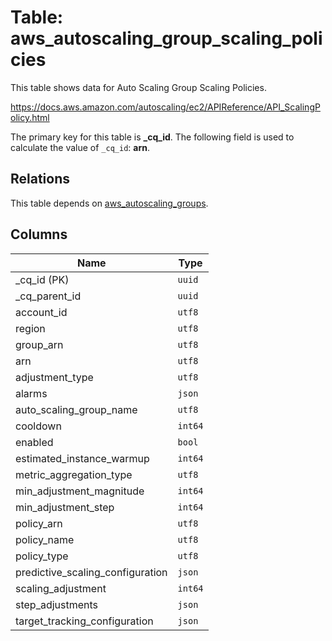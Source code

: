 # Table: aws_autoscaling_group_scaling_policies

This table shows data for Auto Scaling Group Scaling Policies.

https://docs.aws.amazon.com/autoscaling/ec2/APIReference/API_ScalingPolicy.html

The primary key for this table is **_cq_id**.
The following field is used to calculate the value of `_cq_id`: **arn**.
## Relations

This table depends on [aws_autoscaling_groups](aws_autoscaling_groups.md).

## Columns

| Name          | Type          |
| ------------- | ------------- |
|_cq_id (PK)|`uuid`|
|_cq_parent_id|`uuid`|
|account_id|`utf8`|
|region|`utf8`|
|group_arn|`utf8`|
|arn|`utf8`|
|adjustment_type|`utf8`|
|alarms|`json`|
|auto_scaling_group_name|`utf8`|
|cooldown|`int64`|
|enabled|`bool`|
|estimated_instance_warmup|`int64`|
|metric_aggregation_type|`utf8`|
|min_adjustment_magnitude|`int64`|
|min_adjustment_step|`int64`|
|policy_arn|`utf8`|
|policy_name|`utf8`|
|policy_type|`utf8`|
|predictive_scaling_configuration|`json`|
|scaling_adjustment|`int64`|
|step_adjustments|`json`|
|target_tracking_configuration|`json`|
